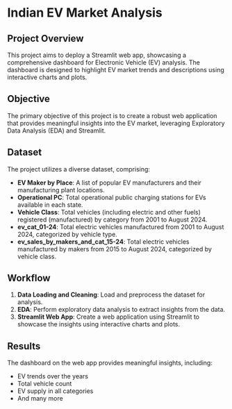 
# Indian EV Market Analysis

## Project Overview

This project aims to deploy a Streamlit web app, showcasing a comprehensive dashboard for Electronic Vehicle (EV) analysis. The dashboard is designed to highlight EV market trends and descriptions using interactive charts and plots.

## Objective

The primary objective of this project is to create a robust web application that provides meaningful insights into the EV market, leveraging Exploratory Data Analysis (EDA) and Streamlit.

## Dataset

The project utilizes a diverse dataset, comprising:

* **EV Maker by Place**: A list of popular EV manufacturers and their manufacturing plant locations.
* **Operational PC**: Total operational public charging stations for EVs available in each state.
* **Vehicle Class**: Total vehicles (including electric and other fuels) registered (manufactured) by category from 2001 to August 2024.
* **ev_cat_01-24**: Total electric vehicles manufactured from 2001 to August 2024, categorized by vehicle type.
* **ev_sales_by_makers_and_cat_15-24**: Total electric vehicles manufactured by makers from 2015 to August 2024, categorized by vehicle class.

## Workflow

1. **Data Loading and Cleaning**: Load and preprocess the dataset for analysis.
2. **EDA**: Perform exploratory data analysis to extract insights from the data.
3. **Streamlit Web App**: Create a web application using Streamlit to showcase the insights using interactive charts and plots.

## Results

The dashboard on the web app provides meaningful insights, including:

* EV trends over the years
* Total vehicle count
* EV supply in all categories
* And many more
```

